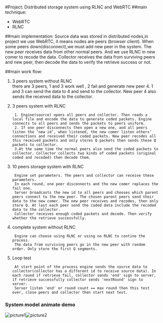 #Project: Distributed storage system using RLNC and WebRTC
##main technique:
* WebRTC
* RLNC

##main implementation:
Source data was stored in distributed nodes,in project we use WebRTC, it means nodes are peers (browser client). When some peers down(disconnect),we must add new peer in the system. The new peer receives data from other normal peers. And we use RLNC in new comer to recode the data. Collector receives the data from surviving peers and new peer, then decode the data to verify the retrieve success or not.

##main work flow:
1.  3 peers system without RLNC  
  there are 3 peers, 1 and 3 work well , 2 fail and generate new peer 4. 1 and 3 can send the data to 4 and send to the collector. New peer 4 also sends the received data to the collector. 
2. 3 peers system with RLNC

		1. Engine(source) opens all peers and collector. Then reads a local file and encode the data to generate coded packets. Engine connects to all peers and sends the packets to peers uniform. 
		2. If one peer disconnects then open a new one, and all peers listen the ‘new id’, when listened, the new comer listen others’ connections and received their coded packets. New peer recodes all this received packets and only stores Q packets then sends these Q packets to collector.
		3.At the same time the normal peers also send the coded packets to collector. Collector collects two kinds of coded packets (original coded and recoded) then decode them.

3. 10 peers storage system with RLNC  

		Engine set parameters. The peers and collector can receive these parameters.
		In each round, one peer disconnects and the new comer replaces the fail one. 
		Server broadcasts the new id to all peers and chooses which parent peers connect to the new peer. The chosen parent peers send their data to the new comer. The new peer receives and recodes, then only store Q. At last each peer send the coded data include the recoded data to the collector.
		Collector receives enough coded packets and decode. Then verify whether the retrieve successfully.
		
4. complete system without RLNC

		Engine can choose using RLNC or using no RLNC to contine the process.
		The data from surviving peers go in the new peer with random order. Only store the first Q segments.
5. Loop test

		At start point of the process engine sends the source data to collector(collector has a different id to receive source data). In each round if retrieve fail, collector sends 'end' sign to server, if retrieve successfully collector sends 'nextRound' sign to server. 
		Server listen 'end' or round count == max round then this test over, close peers and collector then start next test.

### System model animate demo
![picture1](http://7xorjs.com1.z0.glb.clouddn.com/屏幕快照%202015-12-16%20下午12.20.56.png)![picture2](http://7xorjs.com1.z0.glb.clouddn.com/屏幕快照%202015-12-16%20下午12.21.24.png)



